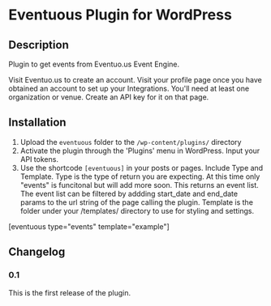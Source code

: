 # Eventuous Plugin for WordPress

## Description 

Plugin to get events from Eventuo.us Event Engine.

Visit Eventuo.us to create an account.  Visit your profile page once you have obtained an account to set up your Integrations.  You'll need at least one organization or venue.  Create an API key for it on that page.

## Installation

1. Upload the `eventuous` folder to the `/wp-content/plugins/` directory
2. Activate the plugin through the 'Plugins' menu in WordPress.  Input your API tokens.
3. Use the shortcode `[eventuous]` in your posts or pages.  Include Type and Template.  Type is the type of return you are expecting.  At this time only "events" is funcitonal but will add more soon.  This returns an event list.  The event list can be filtered by addding start_date and end_date params to the url string of the page calling the plugin.  Template is the folder under your /templates/ directory to use for styling and settings.

[eventuous type="events" template="example"]

## Changelog

### 0.1
This is the first release of the plugin.
